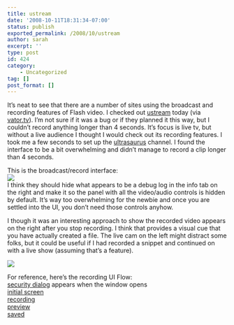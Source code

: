 ```yaml
---
title: ustream
date: '2008-10-11T18:31:34-07:00'
status: publish
exported_permalink: /2008/10/ustream
author: sarah
excerpt: ''
type: post
id: 424
category:
    - Uncategorized
tag: []
post_format: []
---
```

It’s neat to see that there are a number of sites using the broadcast and recording features of Flash video. I checked out [ustream](http://www.ustream.tv/) today (via [vator.tv](http://www.vator.tv/pitch/show/ustream-live-interactive-video-for-everyone)). I’m not sure if it was a bug or if they planned it this way, but I couldn’t record anything longer than 4 seconds. It’s focus is live tv, but without a live audience I thought I would check out its recording features. I took me a few seconds to set up the [ultrasaurus](http://www.ustream.tv/channel/ultrasaurus) channel. I found the interface to be a bit overwhelming and didn’t manage to record a clip longer than 4 seconds.

This is the broadcast/record interface:  
![](https://www.ultrasaurus.com/images/blog/ustream/2-initial-screen.png)  
I think they should hide what appears to be a debug log in the info tab on the right and make it so the panel with all the video/audio controls is hidden by default. It’s way too overwhelming for the newbie and once you are settled into the UI, you don’t need those controls anyhow.

I though it was an interesting approach to show the recorded video appears on the right after you stop recording. I think that provides a visual cue that you have actually created a file. The live cam on the left might distract some folks, but it could be useful if I had recorded a snippet and continued on with a live show (assuming that’s a feature).

![](https://www.ultrasaurus.com/images/blog/ustream/3-preview.png)

For reference, here’s the recording UI Flow:  
[security dialog](https://www.ultrasaurus.com/images/blog/ustream/1-security.png) appears when the window opens  
[initial screen](https://www.ultrasaurus.com/images/blog/ustream/2-initial-screen.png)  
[recording](https://www.ultrasaurus.com/images/blog/ustream/2-recording.png)  
[preview](https://www.ultrasaurus.com/images/blog/ustream/3-preview.png)  
[saved](https://www.ultrasaurus.com/images/blog/ustream/7-saved.png)